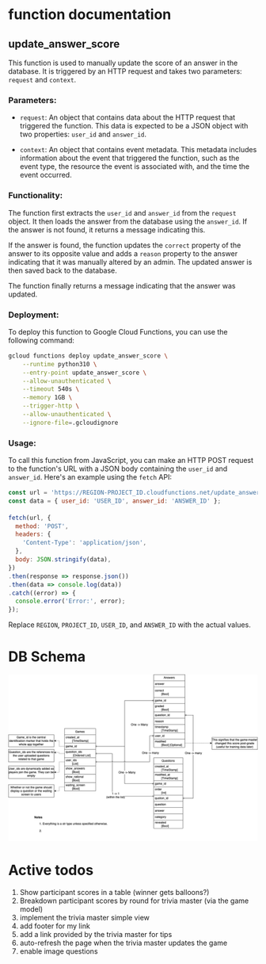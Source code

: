 # function documentation

## update_answer_score

This function is used to manually update the score of an answer in the database. It is triggered by an HTTP request and takes two parameters: `request` and `context`.

### Parameters:

- `request`: An object that contains data about the HTTP request that triggered the function. This data is expected to be a JSON object with two properties: `user_id` and `answer_id`.

- `context`: An object that contains event metadata. This metadata includes information about the event that triggered the function, such as the event type, the resource the event is associated with, and the time the event occurred.

### Functionality:

The function first extracts the `user_id` and `answer_id` from the `request` object. It then loads the answer from the database using the `answer_id`. If the answer is not found, it returns a message indicating this.

If the answer is found, the function updates the `correct` property of the answer to its opposite value and adds a `reason` property to the answer indicating that it was manually altered by an admin. The updated answer is then saved back to the database.

The function finally returns a message indicating that the answer was updated.

### Deployment:

To deploy this function to Google Cloud Functions, you can use the following command:

```bash
gcloud functions deploy update_answer_score \
    --runtime python310 \
    --entry-point update_answer_score \
    --allow-unauthenticated \
    --timeout 540s \
    --memory 1GB \
    --trigger-http \
    --allow-unauthenticated \
    --ignore-file=.gcloudignore
```

### Usage:

To call this function from JavaScript, you can make an HTTP POST request to the function's URL with a JSON body containing the `user_id` and `answer_id`. Here's an example using the `fetch` API:

```javascript
const url = 'https://REGION-PROJECT_ID.cloudfunctions.net/update_answer_score';
const data = { user_id: 'USER_ID', answer_id: 'ANSWER_ID' };

fetch(url, {
  method: 'POST',
  headers: {
    'Content-Type': 'application/json',
  },
  body: JSON.stringify(data),
})
.then(response => response.json())
.then(data => console.log(data))
.catch((error) => {
  console.error('Error:', error);
});
```

Replace `REGION`, `PROJECT_ID`, `USER_ID`, and `ANSWER_ID` with the actual values.



# DB Schema

![DB Schema](docs/db_relationships.png)


# Active todos

1. Show participant scores in a table (winner gets balloons?)
2. Breakdown participant scores by round for trivia master (via the game model)
3. implement the trivia master simple view
4. add footer for my link
5. add a link provided by the trivia master for tips
6. auto-refresh the page when the trivia master updates the game
7. enable image questions
